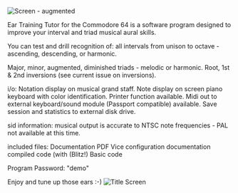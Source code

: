 
![Screen - augmented](https://github.com/SX64man/Ear-Training-Tutor-for-the-Commodore-64/assets/144634808/11214809-13ed-426f-a368-249cf60aa22a)

Ear Training Tutor for the Commodore 64 is a software program designed to improve your interval and triad musical aural skills. 

You can test and drill recognition of:
all intervals from unison to octave - ascending, descending, or harmonic.

Major, minor, augmented, diminished triads - melodic or harmonic.  Root, 1st & 2nd inversions (see current issue on inversions).  

i/o:
Notation display on musical grand staff.
Note display on screen piano keyboard with color identification.
Printer function available.
Midi out to external keyboard/sound module (Passport compatible) available.
Save session and statistics to external disk drive.

sid information:
musical output is accurate to NTSC note frequencies - PAL not available at this time.

included files:
Documentation PDF
Vice configuration documentation
compiled code (with (Blitz!)
Basic code

Program Password: "demo"

Enjoy and tune up those ears :-)
![Title Screen](https://github.com/SX64man/Ear-Training-Tutor-for-the-Commodore-64/assets/144634808/02ffddcf-c902-43b3-b854-95e8447ae5aa)
